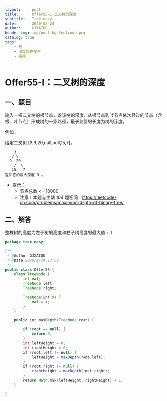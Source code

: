 ```yaml
---
layout:     post
title:      Offer55-I:二叉树的深度
subtitle:   Tree.easy
date:       2020-02-24
author:     GJXAIOU
header-img: img/post-bg-leetcode.png
catalog: true
tags:
    - 栈
	- 深度优先搜索
	- 完成
---
```


# Offer55-I：二叉树的深度

## 一、题目

输入一棵二叉树的根节点，求该树的深度。从根节点到叶节点依次经过的节点（含根、叶节点）形成树的一条路径，最长路径的长度为树的深度。

例如：

给定二叉树 [3,9,20,null,null,15,7]，

    	3
       / \
      9  20
        /  \
       15   7
    返回它的最大深度 3 。
- 提示：
    - 节点总数 <= 10000
    - 注意：本题与主站 104 题相同：https://leetcode-cn.com/problems/maximum-depth-of-binary-tree/

## 二、解答

整棵树的高度为左子树的高度和右子树高度的最大值 + 1

```java
package tree.easy;

/**
 * @Author GJXAIOU
 * @Date 2020/2/24 13:39
 */
public class Offer55 {
    class TreeNode {
        int val;
        TreeNode left;
        TreeNode right;

        TreeNode(int x) {
            val = x;
        }
    }

    public int maxDepth(TreeNode root) {

        if (root == null) {
            return 0;
        }
        int leftHeight = 0;
        int rightHeight = 0;
        if (root.left != null) {
            leftHeight = maxDepth(root.left);
        }
        if (root.right != null) {
            rightHeight = maxDepth(root.right);
        }
        return Math.max(leftHeight, rightHeight) + 1;
    }

}

```

